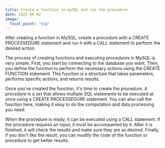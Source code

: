 ```yaml
---
title: Create a function in mySQL and run the procedure
date: 2023-06-02
image:
  focal_point: "top"
---
```


After creating a function in MySQL, create a procedure with a CREATE PROCESSEDURE statement and run it with a CALL statement to perform the desired action

<!--more-->

The process of creating functions and executing procedures in MySQL is very simple. First, you start by connecting to the database you want. Then, you define the function to perform the necessary actions using the CREATE FUNCTION statement. This function is a structure that takes parameters, performs specific actions, and returns results.

Once you've created the function, it's time to create the procedure. A procedure is a set that allows multiple SQL statements to be executed at once using a CREATE PROCESSEDURE statement. You can also call the function here, making it easy to do the computation and data processing you need.

When the procedure is ready, it can be executed using a CALL statement. If the procedure requires an input, it must be accompanied by it. After it is finished, it will check the results and make sure they are as desired. Finally, if you don't like the result, you can modify the code of the function or procedure to get better results.
